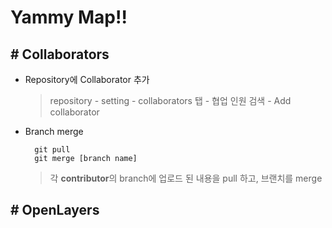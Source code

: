 # Yammy Map!!

## # Collaborators

- Repository에 Collaborator 추가
    > repository - setting - collaborators 탭 - 협업 인원 검색 - Add collaborator

- Branch merge

        git pull
        git merge [branch name]

    > 각 <strong>contributor</strong>의 branch에 업로드 된 내용을 pull 하고, 브랜치를 merge

## # OpenLayers
